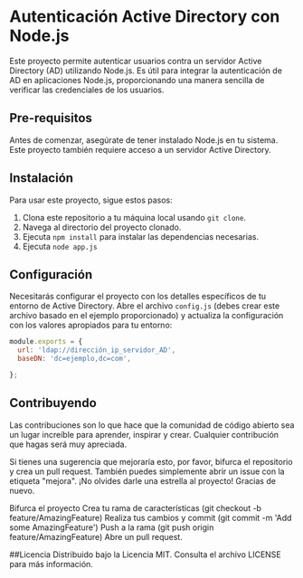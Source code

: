 # Autenticación Active Directory con Node.js

Este proyecto permite autenticar usuarios contra un servidor Active Directory (AD) utilizando Node.js. Es útil para integrar la autenticación de AD en aplicaciones Node.js, proporcionando una manera sencilla de verificar las credenciales de los usuarios.

## Pre-requisitos

Antes de comenzar, asegúrate de tener instalado Node.js en tu sistema. Este proyecto también requiere acceso a un servidor Active Directory.

## Instalación

Para usar este proyecto, sigue estos pasos:

1. Clona este repositorio a tu máquina local usando `git clone`.
2. Navega al directorio del proyecto clonado.
3. Ejecuta `npm install` para instalar las dependencias necesarias.
4. Ejecuta `node app.js`

## Configuración

Necesitarás configurar el proyecto con los detalles específicos de tu entorno de Active Directory. Abre el archivo `config.js` (debes crear este archivo basado en el ejemplo proporcionado) y actualiza la configuración con los valores apropiados para tu entorno:

```javascript
module.exports = {
  url: 'ldap://dirección_ip_servidor_AD',
  baseDN: 'dc=ejemplo,dc=com',

};

```

## Contribuyendo
Las contribuciones son lo que hace que la comunidad de código abierto sea un lugar increíble para aprender, inspirar y crear. Cualquier contribución que hagas será muy apreciada.

Si tienes una sugerencia que mejoraría esto, por favor, bifurca el repositorio y crea un pull request. También puedes simplemente abrir un issue con la etiqueta "mejora". ¡No olvides darle una estrella al proyecto! Gracias de nuevo.

Bifurca el proyecto
Crea tu rama de características (git checkout -b feature/AmazingFeature)
Realiza tus cambios y commit (git commit -m 'Add some AmazingFeature')
Push a la rama (git push origin feature/AmazingFeature)
Abre un pull request.


##Licencia
Distribuido bajo la Licencia MIT. Consulta el archivo LICENSE para más información.
